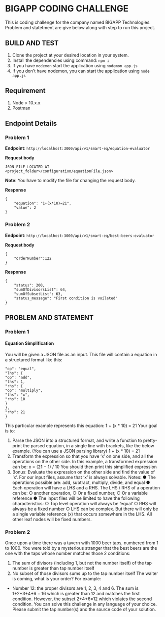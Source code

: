 # BIGAPP CODING CHALLENGE
This is coding challenge for the company named BIGAPP Technologies. Problem and statetment are give below along with step to run this project. 

## BUILD AND TEST
1. Clone the project at your desired location in your system.
2. Install the dependencies using command: 
```npm i```
3. If you have ```nodemon``` start the application using 
```nodemon app.js```
4. If you don't have nodemon, you can start the application using
```node app.js```

## Requirement
1. Node > 10.x.x
2. Postman

## Endpoint Details
### Problem 1

**Endpoint**: ```http://localhost:3000/api/v1/smart-eq/equation-evaluator```

**Request body** 
```
JSON FILE LOCATED AT 
<project_folder>/configuration/equationFile.json>
```
**Note**: You have to modify the file for changing the request body.

**Response**
```
{
    "equation": "1+(x*10)=21",
    "value": 2
}
```

### Problem 2 

**Endpoint**: ```http://localhost:3000/api/v1/smart-eq/best-beers-evaluator```

**Request body** 
```
{
    "orderNumber":122
}
```

**Response**
```
{
    "status": 200,
    "sumOfDivisorsList": 64,
    "sumOfSubsetList": 63,
    "status_message": "First condition is voilated"
}
```

## PROBLEM AND STATEMENT
### Problem 1
#### Equation Simplification
You will be given a JSON file as an input. This file will contain a equation in a structured format
like this:
```json{
"op": "equal",
"lhs": {
"op": "add",
"lhs": 1,
"rhs": {
"op": "multiply",
"lhs": "x",
"rhs": 10
}
},
"rhs": 21
}
```
This particular example represents this equation:
1 + (x * 10) = 21
Your goal is to:
1. Parse the JSON into a structured format, and write a function to pretty-print the parsed
equation, in a single line with brackets, like the below example. (You can use a JSON
parsing library)
1 + (x * 10) = 21
2. Transform the expression so that you have ‘x’ on one side, and all the operations on the
other side. In this example, a transformed expression can be: x = (21 − 1) / 10
You should then print this simplified expression
3. Bonus: Evaluate the expression on the other side and find the value of ‘x’.
For our input files, assume that ‘x’ is always solvable.
Notes:
● The operations possible are: add, subtract, multiply, divide, and equal
● Each operation will have a LHS and a RHS. The LHS / RHS of a operation can be:
○ another operation,
○ Or a fixed number,
○ Or a variable reference
● The input files will be limited to have the following characteristics:
○ Top level operation will always be ‘equal’
○ RHS will always be a fixed number
○ LHS can be complex. But there will only be a single variable reference (x) that
occurs somewhere in the LHS. All other leaf nodes will be fixed numbers.

### Problem 2 
Once upon a time there was a tavern with 1000 beer taps, numbered from 1 to 1000.
You were told by a mysterious stranger that the best beers are the one with the taps
whose number matches those 2 conditions:
1) The sum of divisors (including 1, but not the number itself) of the tap number is
greater than tap number itself
2) No subset of those divisors sums up to the tap number itself
The waiter is coming, what is your order?
For example:
- Number 12: the proper divisors are 1, 2, 3, 4 and 6. The sum is 1+2+3+4+6 = 16 which is
greater than 12 and matches the first condition. However, the subset 2+4+6=12 which
violates the second condition.
You can solve this challenge in any language of your choice. Please submit the tap
number(s) and the source code of your solution.